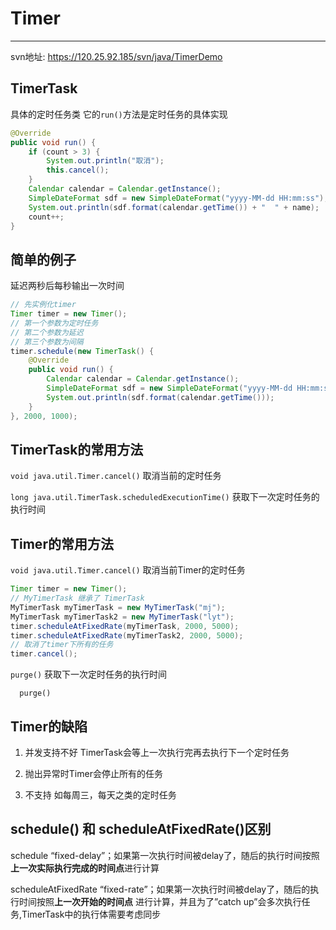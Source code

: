   # Timer
  ---
  svn地址: <https://120.25.92.185/svn/java/TimerDemo>
  
  ## TimerTask
  具体的定时任务类 它的`run()`方法是定时任务的具体实现
  ``` java
  @Override
  public void run() {
      if (count > 3) {
          System.out.println("取消");
          this.cancel();
      }
      Calendar calendar = Calendar.getInstance();
      SimpleDateFormat sdf = new SimpleDateFormat("yyyy-MM-dd HH:mm:ss");
      System.out.println(sdf.format(calendar.getTime()) + "  " + name);
      count++;
  }
  ```
  
  ## 简单的例子
  延迟两秒后每秒输出一次时间
  ``` java
  // 先实例化timer
  Timer timer = new Timer();
  // 第一个参数为定时任务 
  // 第二个参数为延迟
  // 第三个参数为间隔
  timer.schedule(new TimerTask() {
      @Override
      public void run() {
          Calendar calendar = Calendar.getInstance();
          SimpleDateFormat sdf = new SimpleDateFormat("yyyy-MM-dd HH:mm:ss");
          System.out.println(sdf.format(calendar.getTime()));
      }
  }, 2000, 1000);
  ```
  ## TimerTask的常用方法
  `void java.util.Timer.cancel()`
  取消当前的定时任务
  
  `long java.util.TimerTask.scheduledExecutionTime()`
  获取下一次定时任务的执行时间
  
  ## Timer的常用方法
  `void java.util.Timer.cancel()`
  取消当前Timer的定时任务
  ``` java
  Timer timer = new Timer();
  // MyTimerTask 继承了 TimerTask
  MyTimerTask myTimerTask = new MyTimerTask("mj");
  MyTimerTask myTimerTask2 = new MyTimerTask("lyt");
  timer.scheduleAtFixedRate(myTimerTask, 2000, 5000);
  timer.scheduleAtFixedRate(myTimerTask2, 2000, 5000);
  // 取消了timer下所有的任务
  timer.cancel();
  ```
  
  `purge()`
  获取下一次定时任务的执行时间
  
      purge()    
      
      
  ## Timer的缺陷
  1. 并发支持不好
      TimerTask会等上一次执行完再去执行下一个定时任务
      
  2. 抛出异常时Timer会停止所有的任务
  
  3. 不支持 如每周三，每天之类的定时任务
  
  ## schedule() 和 scheduleAtFixedRate()区别
  schedule
  “fixed-delay”；如果第一次执行时间被delay了，随后的执行时间按照**上一次实际执行完成的时间点**进行计算
  
  scheduleAtFixedRate
  “fixed-rate”；如果第一次执行时间被delay了，随后的执行时间按照**上一次开始的时间点** 进行计算，并且为了”catch up”会多次执行任务,TimerTask中的执行体需要考虑同步 
